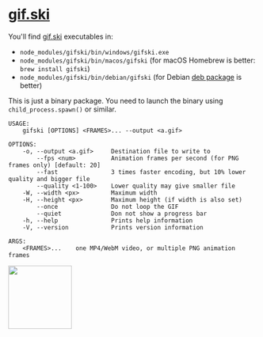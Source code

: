 # [gif.ski](https://gif.ski)

You'll find [gif.ski](https://gif.ski) executables in:

* `node_modules/gifski/bin/windows/gifski.exe`
* `node_modules/gifski/bin/macos/gifski` (for macOS Homebrew is better: `brew install gifski`)
* `node_modules/gifski/bin/debian/gifski` (for Debian [deb package](https://gif.ski/gifski-0.7.1.zip) is better)

This is just a binary package. You need to launch the binary using `child_process.spawn()` or similar.

```
USAGE:
    gifski [OPTIONS] <FRAMES>... --output <a.gif>

OPTIONS:
    -o, --output <a.gif>     Destination file to write to
        --fps <num>          Animation frames per second (for PNG frames only) [default: 20]
        --fast               3 times faster encoding, but 10% lower quality and bigger file
        --quality <1-100>    Lower quality may give smaller file
    -W, --width <px>         Maximum width
    -H, --height <px>        Maximum height (if width is also set)
        --once               Do not loop the GIF
        --quiet              Don not show a progress bar
    -h, --help               Prints help information
    -V, --version            Prints version information

ARGS:
    <FRAMES>...    one MP4/WebM video, or multiple PNG animation frames
```

<img src="https://gif.ski/icon.png" width="128">
